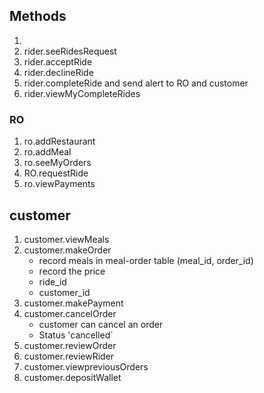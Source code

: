 ## Methods

1.
2. rider.seeRidesRequest
3. rider.acceptRide
4. rider.declineRide
5. rider.completeRide and send alert to RO and customer
6. rider.viewMyCompleteRides

### RO

1. ro.addRestaurant
2. ro.addMeal
3. ro.seeMyOrders
4. RO.requestRide
5. ro.viewPayments

## customer

1. customer.viewMeals
2. customer.makeOrder
   - record meals in meal-order table (meal_id, order_id)
   - record the price
   - ride_id
   - customer_id
3. customer.makePayment
4. customer.cancelOrder
   - customer can cancel an order
   - Status 'cancelled`
5. customer.reviewOrder
6. customer.reviewRider
7. customer.viewpreviousOrders
8. customer.depositWallet
